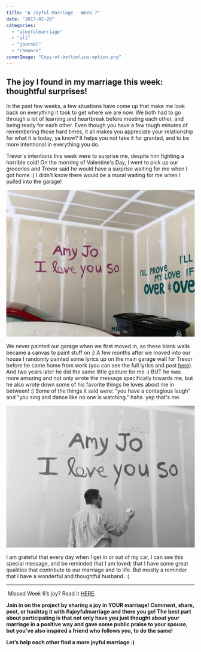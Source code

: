 ```yaml
---
title: "A Joyful Marriage - Week 7"
date: "2017-02-20"
categories: 
  - "ajoyfulmarriage"
  - "all"
  - "journal"
  - "romance"
coverImage: "Copy-of-bottomline-option.png"
---
```


## The joy I found in my marriage this week: thoughtful surprises!

In the past few weeks, a few situations have come up that make me look back on everything it took to get where we are now. We both had to go through a lot of learning and heartbreak before meeting each other, and being ready for each other. Even though you have a few tough minutes of remembering those hard times, it all makes you appreciate your relationship for what it is today, ya know? It helps you not take it for granted, and to be more intentional in everything you do.

Trevor's intentions this week were to surprise me, despite him fighting a horrible cold! On the morning of Valentine's Day, I went to pick up our groceries and Trevor said he would have a surprise waiting for me when I got home :) I didn't know there would be a mural waiting for me when I pulled into the garage!

![garage art, love mural, mural on valentine's day, painting a beautiful message for spouse, thoughtful ideas for spouse, a joyful marriage, finding joy in marriage, finding joy, marriage advice, positive marriage, a positive marriage, positive marriage examples, marriage goals, relationship goals, newlywed goals, newlywed life, newlywed advice, newlywed help, lds newlyweds, lds marriage, lds marriage advice, marriage campaign](images/IMG_1557.jpg)

We never painted our garage when we first moved in, so these blank walls became a canvas to paint stuff on :) A few months after we moved into our house I randomly painted some lyrics up on the main garage wall for Trevor before he came home from work (you can see the full lyrics and post [here](http://freshlymarried.com/our-first-year-being-homeowners/)). And two years later he did the same little gesture for me :) BUT he was more amazing and not only wrote the message specifically towards me, but he also wrote down some of his favorite things he loves about me in between! :) Some of the things it said were: "you have a contagious laugh" and "you sing and dance like no one is watching." haha. yep that's me.

![garage art, love mural, mural on valentine's day, painting a beautiful message for spouse, thoughtful ideas for spouse, a joyful marriage, finding joy in marriage, finding joy, marriage advice, positive marriage, a positive marriage, positive marriage examples, marriage goals, relationship goals, newlywed goals, newlywed life, newlywed advice, newlywed help, lds newlyweds, lds marriage, lds marriage advice, marriage campaign](images/IMG_1822.jpg)

I am grateful that every day when I get in or out of my car, I can see this special message, and be reminded that I am loved; that I have some great qualities that contribute to our marriage and to life. But mostly a reminder that I have a wonderful and thoughtful husband. :)

* * *

 Missed Week 6’s joy? Read it [HERE](http://freshlymarried.com/ajoyfulmarriage-week-6/).

**Join in on the project by sharing a joy in YOUR marriage! Comment, share, post, or hashtag it with #ajoyfulmarriage and there you go! The best part about participating is that not only have you just thought about your marriage in a positive way and gave some public praise to your spouse, but you’ve also inspired a friend who follows you, to do the same!**

**Let’s help each other find a more joyful marriage :)**
